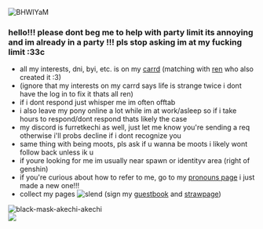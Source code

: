 
![BHWIYaM](https://github.com/furretkechi/furretkechi/assets/157264853/05de1c15-33bb-48aa-92fd-f3bea658542b)

### hello!!! please dont beg me to help with party limit its annoying and im already in a party !!! pls stop asking im at my fucking limit :33c<br>
- all my interests, dni, byi, etc. is on my [carrd](https://willpow3r.carrd.co) (matching with [ren](https://github.com/pomefiore) who also created it :3)<br>
- (ignore that my interests on my carrd says life is strange twice i dont have the log in to fix it thats all ren)
- if i dont respond just whisper me im often offtab<br>
- i also leave my pony online a lot while im at work/asleep so if i take hours to respond/dont respond thats likely the case<br>
- my discord is furretkechi as well, just let me know you're sending a req otherwise i'll probs decline if i dont recognize you <br>
- same thing with being moots, pls ask if u wanna be moots i likely wont follow back unless ik u <br>
- if youre looking for me im usually near spawn or identityv area (right of genshin) <br>
- if you're curious about how to refer to me, go to my [pronouns page](https://en.pronouns.page/@furretkechi) i just made a new one!!!<br>
- collect my pages ![slend](https://github.com/furretkechi/furretkechi/assets/157264853/c57f5e20-73cd-4b20-8fc8-08858a5c402e) (sign my [guestbook](https://furretkechi.123guestbook.com) and [strawpage](https://furretkechi.straw.page))<br>

![black-mask-akechi-akechi](https://github.com/furretkechi/furretkechi/assets/157264853/a7530190-0b1d-4070-b97a-f082b306dd76)<br>![](https://komarev.com/ghpvc/?username=furretkechi&color=red)
